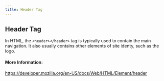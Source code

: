 ```yaml
---
title: Header Tag
---
```

## Header Tag

In HTML, the `<header></header>` tag is typically used to contain the main navigation. It also usually contains other elements of site identy, such as the logo. 

#### More Information:
https://developer.mozilla.org/en-US/docs/Web/HTML/Element/header


